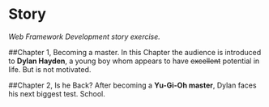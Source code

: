 # Story
_Web Framework Development story exercise._


##Chapter 1, Becoming a master.
In this Chapter the audience is introduced to **Dylan Hayden**, a young
boy whom appears to have ~~excellent~~ potential in life. But is not motivated.

##Chapter 2, Is he Back?
After becoming a **Yu-Gi-Oh master**, Dylan faces his next biggest test.
School.